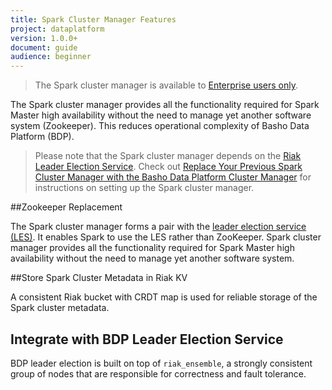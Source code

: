 ```yaml
---
title: Spark Cluster Manager Features
project: dataplatform
version: 1.0.0+
document: guide
audience: beginner
---
```


[bdp leader election]: http://docs.basho.com/dataplatform/1.0.0/learn-about-dataplatform/leader-election-service/
[bdp cluster manager]: http://docs.basho.com/dataplatform/1.0.0/using-dataplatform/configuration/replace-spark-cluster-manager/
[ee]: http://info.basho.com/Wiki_Riak_Enterprise_Request.html

>The Spark cluster manager is available to [Enterprise users only][ee].

The Spark cluster manager provides all the functionality required for Spark Master high availability without the need to manage yet another software system (Zookeeper). This reduces operational complexity of Basho Data Platform (BDP).


>Please note that the Spark cluster manager depends on the [Riak Leader Election Service][bdp leader election]. Check out [Replace Your Previous Spark Cluster Manager with the Basho Data Platform Cluster Manager][bdp cluster manager] for instructions on setting up the Spark cluster manager.


##Zookeeper Replacement

The Spark cluster manager forms a pair with the [leader election service (LES)][bdp leader election]. It enables Spark to use the LES rather than ZooKeeper. Spark cluster manager provides all the functionality required for Spark Master high availability without the need to manage yet another software system.


##Store Spark Cluster Metadata in Riak KV

A consistent Riak bucket with CRDT map is used for reliable storage of the Spark cluster metadata.


## Integrate with BDP Leader Election Service

BDP leader election is built on top of `riak_ensemble`, a strongly consistent group of nodes that are responsible for correctness and fault tolerance.
